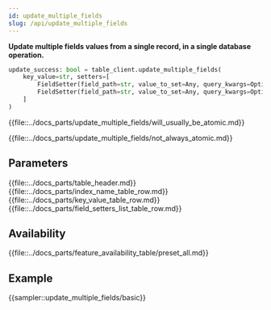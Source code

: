 ```yaml
---
id: update_multiple_fields
slug: /api/update_multiple_fields
---
```


**Update multiple fields values from a single record, in a single database operation.**

```python
update_success: bool = table_client.update_multiple_fields(
    key_value=str, setters=[
        FieldSetter(field_path=str, value_to_set=Any, query_kwargs=Optional[dict]),
        FieldSetter(field_path=str, value_to_set=Any, query_kwargs=Optional[dict])
    ]
)
```

{{file::../docs_parts/update_multiple_fields/will_usually_be_atomic.md}}

{{file::../docs_parts/update_multiple_fields/not_always_atomic.md}}

## Parameters
{{file::../docs_parts/table_header.md}}
{{file::../docs_parts/index_name_table_row.md}}
{{file::../docs_parts/key_value_table_row.md}}
{{file::../docs_parts/field_setters_list_table_row.md}}

## Availability
{{file::../docs_parts/feature_availability_table/preset_all.md}}

## Example
{{sampler::update_multiple_fields/basic}}